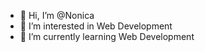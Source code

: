 - 👋 Hi, I’m @Nonica
- 👀 I’m interested in Web Development
- 🌱 I’m currently learning Web Development

<!---
Nonica/Nonica is a ✨ special ✨ repository because its `README.md` (this file) appears on your GitHub profile.
You can click the Preview link to take a look at your changes.
--->
